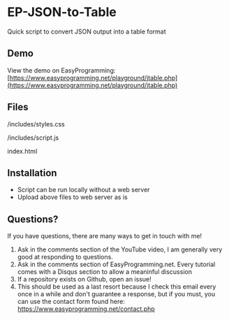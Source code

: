 # EP-JSON-to-Table
Quick script to convert JSON output into a table format

## Demo
View the demo on EasyProgramming: [https://www.easyprogramming.net/playground/jtable.php](https://www.easyprogramming.net/playground/jtable.php)

## Files
/includes/styles.css

/includes/script.js

index.html

## Installation
- Script can be run locally without a web server
- Upload above files to web server as is

## Questions?
If you have questions, there are many ways to get in touch with me! 

1. Ask in the comments section of the YouTube video, I am generally very good at responding to questions. 
2. Ask in the comments section of EasyProgramming.net. Every tutorial comes with a Disqus section to allow a meaninful discussion
3. If a repository exists on Github, open an issue! 
4. This should be used as a last resort because I check this email every once in a while and don't guarantee a response, but if you must, you can use the contact form found here: https://www.easyprogramming.net/contact.php
